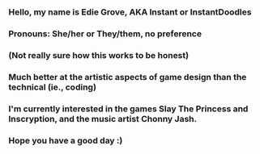### Hello, my name is Edie Grove, AKA Instant or InstantDoodles
### Pronouns: She/her or They/them, no preference
### (Not really sure how this works to be honest)
### Much better at the artistic aspects of game design than the technical (ie., coding)
### I'm currently interested in the games Slay The Princess and Inscryption, and the music artist Chonny Jash.
### Hope you have a good day :)

<!--
**InstantDoodles/InstantDoodles** is a ✨ _special_ ✨ repository because its `README.md` (this file) appears on your GitHub profile.

Here are some ideas to get you started:

- 🔭 I’m currently working on ...
- 🌱 I’m currently learning ...
- 👯 I’m looking to collaborate on ...
- 🤔 I’m looking for help with ...
- 💬 Ask me about ...
- 📫 How to reach me: ...
- 😄 Pronouns: ...
- ⚡ Fun fact: ...
-->

